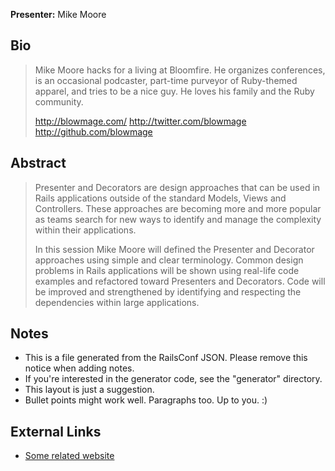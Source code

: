 **Presenter:** Mike Moore

## Bio

> Mike Moore hacks for a living at Bloomfire. He organizes conferences, is an occasional podcaster, part-time purveyor of Ruby-themed apparel, and tries to be a nice guy. He loves his family and the Ruby community.
>
> http://blowmage.com/
> http://twitter.com/blowmage
> http://github.com/blowmage

## Abstract

> Presenter and Decorators are design approaches that can be used in Rails applications outside of the standard Models, Views and Controllers. These approaches are becoming more and more popular as teams search for new ways to identify and manage the complexity within their applications.
>
> In this session Mike Moore will defined the Presenter and Decorator approaches using simple and clear terminology. Common design problems in Rails applications will be shown using real-life code examples and refactored toward Presenters and Decorators. Code will be improved and strengthened by identifying and respecting the dependencies within large applications.

## Notes

* This is a file generated from the RailsConf JSON.  Please remove this notice when adding notes.
* If you're interested in the generator code, see the "generator" directory.
* This layout is just a suggestion.
* Bullet points might work well.  Paragraphs too.  Up to you.  :)

## External Links

* [Some related website](http://www.example.com/)
